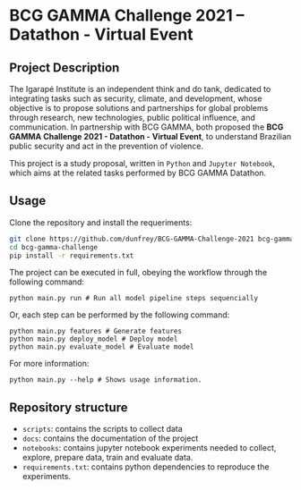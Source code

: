 # BCG GAMMA Challenge 2021 – Datathon - Virtual Event

## Project Description

The Igarapé Institute is an independent think and do tank, dedicated to integrating tasks such as security, climate, and development, whose objective is to propose solutions and partnerships for global problems through research, new technologies, public political influence, and communication. In partnership with BCG GAMMA, both proposed the **BCG GAMMA Challenge 2021 - Datathon - Virtual Event**, to understand Brazilian public security and act in the prevention of violence.

This project is a study proposal, written in `Python` and `Jupyter Notebook`, which aims at the related tasks performed by BCG GAMMA Datathon.

## Usage

Clone the repository and install the requeriments:

```sh
git clone https://github.com/dunfrey/BCG-GAMMA-Challenge-2021 bcg-gamma-challenge
cd bcg-gamma-challenge
pip install -r requirements.txt
```

The project can be executed in full, obeying the workflow through the following command:
```
python main.py run # Run all model pipeline steps sequencially
```

Or, each step can be performed by the following command:
```
python main.py features # Generate features
python main.py deploy_model # Deploy model
python main.py evaluate_model # Evaluate model
```

For more information:
```
python main.py --help # Shows usage information.
```

## Repository structure

- `scripts`: contains the scripts to collect data
- `docs`: contains the documentation of the project
- `notebooks`: contains jupyter notebook experiments needed to collect, explore, prepare data, train and evaluate data.
- `requirements.txt`: contains python dependencies to reproduce the experiments.
